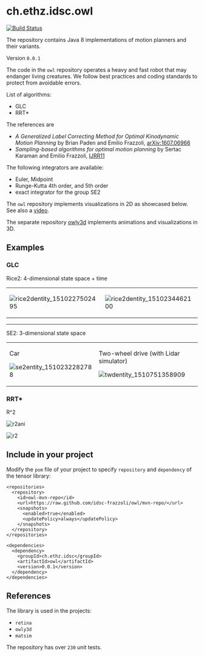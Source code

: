# ch.ethz.idsc.owl

<a href="https://travis-ci.org/idsc-frazzoli/owly"><img src="https://travis-ci.org/idsc-frazzoli/owly.svg?branch=master" alt="Build Status"></a>

The repository contains Java 8 implementations of motion planners and their variants.

Version `0.0.1`

The code in the `owl` repository operates a heavy and fast robot that may endanger living creatures.
We follow best practices and coding standards to protect from avoidable errors.

List of algorithms:

* GLC
* RRT*

The references are

* *A Generalized Label Correcting Method for Optimal Kinodynamic Motion Planning*
by Brian Paden and Emilio Frazzoli, 
[arXiv:1607.06966](https://arxiv.org/abs/1607.06966)
* *Sampling-based algorithms for optimal motion planning*
by Sertac Karaman and Emilio Frazzoli,
[IJRR11](http://ares.lids.mit.edu/papers/Karaman.Frazzoli.IJRR11.pdf)

The following integrators are available:

* Euler, Midpoint
* Runge-Kutta 4th order, and 5th order
* exact integrator for the group SE2

The `owl` repository implements visualizations in 2D as showcased below.
See also a [video](https://www.youtube.com/watch?v=lPQW3GqQqSY).

The separate repository [owly3d](https://github.com/idsc-frazzoli/owly3d) implements animations and visualizations in 3D.


## Examples

### GLC

Rice2: 4-dimensional state space + time

<table>
<tr>
<td>

![rice2dentity_1510227502495](https://user-images.githubusercontent.com/4012178/32603926-dd317aea-c54b-11e7-97ab-82df23b52fa5.gif)

<td>

![rice2dentity_1510234462100](https://user-images.githubusercontent.com/4012178/32608146-b6106d1c-c55b-11e7-918d-e0a1d1c8e400.gif)

</tr>
</table>

---

SE2: 3-dimensional state space

<table>
<tr>
<td>

Car

![se2entity_1510232282788](https://user-images.githubusercontent.com/4012178/32606961-813b05a6-c557-11e7-804c-83b1c5e94a6f.gif)

<td>

Two-wheel drive (with Lidar simulator)

![twdentity_1510751358909](https://user-images.githubusercontent.com/4012178/32838106-2d88fa2c-ca10-11e7-9c2a-68b34b1717cc.gif)

</tr>
</table>

### RRT*

R^2

![r2ani](https://cloud.githubusercontent.com/assets/4012178/26282173/06dccee8-3e0c-11e7-930f-fedab34fe396.gif)

![r2](https://cloud.githubusercontent.com/assets/4012178/26045794/16bd0a54-394c-11e7-9d11-19558bc3be88.png)

## Include in your project

Modify the `pom` file of your project to specify `repository` and `dependency` of the tensor library:

    <repositories>
      <repository>
        <id>owl-mvn-repo</id>
        <url>https://raw.github.com/idsc-frazzoli/owl/mvn-repo/</url>
        <snapshots>
          <enabled>true</enabled>
          <updatePolicy>always</updatePolicy>
        </snapshots>
      </repository>
    </repositories>
    
    <dependencies>
      <dependency>
        <groupId>ch.ethz.idsc</groupId>
        <artifactId>owl</artifactId>
        <version>0.0.1</version>
      </dependency>
    </dependencies>

## References

The library is used in the projects:
* `retina`
* `owly3d`
* `matsim`

The repository has over `230` unit tests.
